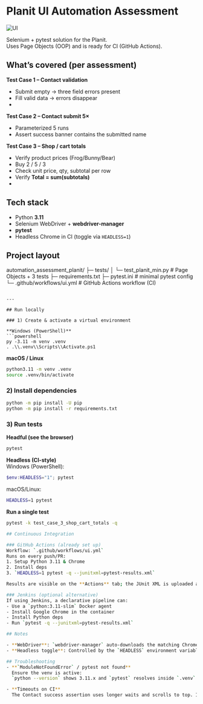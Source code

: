 # Planit UI Automation Assessment

![UI](https://github.com/devinig97/planit-automation-assessment/actions/workflows/ui.yml/badge.svg)

Selenium + pytest solution for the Planit.  
Uses Page Objects (OOP) and is ready for CI (GitHub Actions).

## What’s covered (per assessment)

**Test Case 1 – Contact validation**
- Submit empty → three field errors present
- Fill valid data → errors disappear
- 
**Test Case 2 – Contact submit 5×**
- Parameterized 5 runs
- Assert success banner contains the submitted name

**Test Case 3 – Shop / cart totals**
- Verify product prices (Frog/Bunny/Bear)
- Buy 2 / 5 / 3
- Check unit price, qty, subtotal per row
- Verify **Total = sum(subtotals)**
- 
## Tech stack

- Python **3.11**
- Selenium WebDriver + **webdriver-manager**
- **pytest**
- Headless Chrome in CI (toggle via `HEADLESS=1`)

## Project layout

automation_assessment_planit/
├─ tests/
│  └─ test_planit_min.py        # Page Objects + 3 tests
├─ requirements.txt
├─ pytest.ini                   # minimal pytest config
└─ .github/workflows/ui.yml     # GitHub Actions workflow (CI)
```

---

## Run locally

### 1) Create & activate a virtual environment

**Windows (PowerShell)**
```powershell
py -3.11 -m venv .venv
. .\\.venv\\Scripts\\Activate.ps1
```

**macOS / Linux**
```bash
python3.11 -m venv .venv
source .venv/bin/activate
```

### 2) Install dependencies
```bash
python -m pip install -U pip
python -m pip install -r requirements.txt
```

### 3) Run tests

**Headful (see the browser)**
```bash
pytest
```

**Headless (CI-style)**  
Windows (PowerShell):
```powershell
$env:HEADLESS="1"; pytest
```
macOS/Linux:
```bash
HEADLESS=1 pytest
```

**Run a single test**
```bash
pytest -k test_case_3_shop_cart_totals -q

## Continuous Integration

### GitHub Actions (already set up)
Workflow: `.github/workflows/ui.yml`  
Runs on every push/PR:
1. Setup Python 3.11 & Chrome
2. Install deps
3. `HEADLESS=1 pytest -q --junitxml=pytest-results.xml`

Results are visible on the **Actions** tab; the JUnit XML is uploaded as an artifact.

### Jenkins (optional alternative)
If using Jenkins, a declarative pipeline can:
- Use a `python:3.11-slim` Docker agent
- Install Google Chrome in the container
- Install Python deps
- Run `pytest -q --junitxml=pytest-results.xml`

## Notes

- **WebDriver**: `webdriver-manager` auto-downloads the matching ChromeDriver at runtime—no manual driver management.
- **Headless toggle**: Controlled by the `HEADLESS` environment variable.

## Troubleshooting
- **`ModuleNotFoundError` / pytest not found**  
  Ensure the venv is active:  
  `python --version` shows 3.11.x and `pytest` resolves inside `.venv`.

- **Timeouts on CI**  
  The Contact success assertion uses longer waits and scrolls to top. If your network is slow, re-run; the test is resilient.
